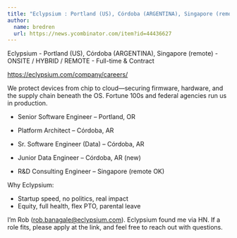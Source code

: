 ```yaml
---
title: "Eclypsium : Portland (US), Córdoba (ARGENTINA), Singapore (remote)"
author:
  name: bredren
  url: https://news.ycombinator.com/item?id=44436627
---
```

Eclypsium - Portland (US), Córdoba (ARGENTINA), Singapore (remote) - ONSITE &#x2F; HYBRID &#x2F; REMOTE - Full-time &amp; Contract

<a href="https:&#x2F;&#x2F;eclypsium.com&#x2F;company&#x2F;careers&#x2F;" rel="nofollow">https:&#x2F;&#x2F;eclypsium.com&#x2F;company&#x2F;careers&#x2F;</a>

We protect devices from chip to cloud—securing firmware, hardware, and the supply chain beneath the OS. Fortune 100s and federal agencies run us in production.

- Senior Software Engineer – Portland, OR

- Platform Architect – Córdoba, AR

- Sr. Software Engineer (Data) – Córdoba, AR

- Junior Data Engineer – Córdoba, AR (new)

- R&amp;D Consulting Engineer – Singapore (remote OK)

Why Eclypsium:
- Startup speed, no politics, real impact
- Equity, full health, flex PTO, parental leave

I’m Rob (rob.banagale@eclypsium.com). Eclypsium found me via HN. If a role fits, please apply at the link, and feel free to reach out with questions.
<JobApplication />
